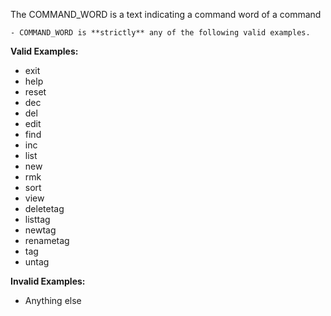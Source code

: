 <!-- markdownlint-disable-file first-line-h1 -->
The COMMAND_WORD is a text indicating a command word of a command

```info
- COMMAND_WORD is **strictly** any of the following valid examples.
```

**Valid Examples:**
- exit
- help
- reset
- dec
- del
- edit
- find
- inc
- list
- new
- rmk
- sort
- view
- deletetag
- listtag
- newtag
- renametag
- tag
- untag

**Invalid Examples:**
- Anything else
